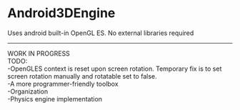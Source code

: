 # Android3DEngine
Uses android built-in OpenGL ES. No external libraries required

<hr>

WORK IN PROGRESS
<br>
TODO:
<br>
   -OpenGLES context is reset upon screen rotation. Temporary fix is to set screen rotation manually and rotatable set to false.
<br>
   -A more programmer-friendly toolbox
<br>
   -Organization
<br>
   -Physics engine implementation
